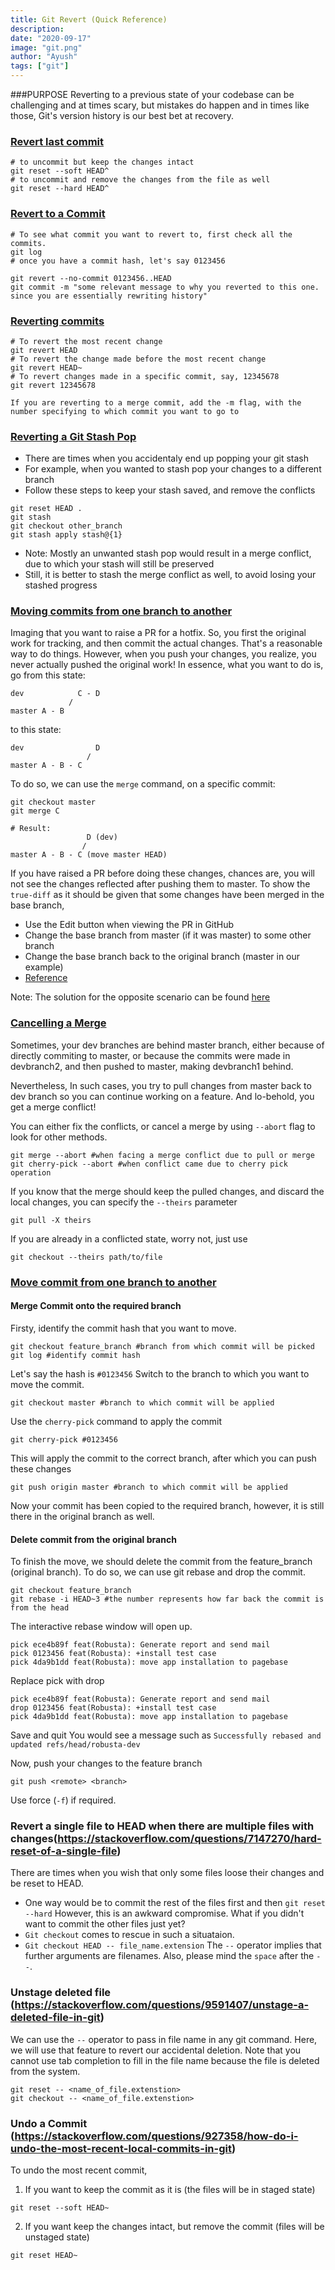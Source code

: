 ```yaml
---
title: Git Revert (Quick Reference)
description:
date: "2020-09-17"
image: "git.png"
author: "Ayush"
tags: ["git"]
---
```


###PURPOSE
Reverting to a previous state of your codebase can be challenging and at times scary, but mistakes do happen and in times like those, Git's version history is our best bet at recovery.

### [Revert last commit](https://stackoverflow.com/a/2846154/7048915)

```
# to uncommit but keep the changes intact
git reset --soft HEAD^
# to uncommit and remove the changes from the file as well
git reset --hard HEAD^
```

### [Revert to a Commit](https://stackoverflow.com/a/21718540/7048915)

```
# To see what commit you want to revert to, first check all the commits.
git log
# once you have a commit hash, let's say 0123456

git revert --no-commit 0123456..HEAD
git commit -m "some relevant message to why you reverted to this one. since you are essentially rewriting history"
```

### [Reverting commits](http://gitready.com/intermediate/2009/03/16/rolling-back-changes-with-revert.html)

```
# To revert the most recent change
git revert HEAD
# To revert the change made before the most recent change
git revert HEAD~
# To revert changes made in a specific commit, say, 12345678
git revert 12345678

If you are reverting to a merge commit, add the -m flag, with the number specifying to which commit you want to go to
```

### [Reverting a Git Stash Pop](https://stackoverflow.com/a/22207257/7048915)

- There are times when you accidentaly end up popping your git stash
- For example, when you wanted to stash pop your changes to a different branch
- Follow these steps to keep your stash saved, and remove the conflicts

```
git reset HEAD .
git stash
git checkout other_branch
git stash apply stash@{1}
```

- Note: Mostly an unwanted stash pop would result in a merge conflict, due to which your stash will still be preserved
- Still, it is better to stash the merge conflict as well, to avoid losing your stashed progress

### [Moving commits from one branch to another](https://stackoverflow.com/questions/3492536/point-branch-to-new-commit)

Imaging that you want to raise a PR for a hotfix. So, you first the original work for tracking, and then commit the actual changes. That's a reasonable way to do things. However, when you push your changes, you realize, you never actually pushed the original work! In essence, what you want to do is, go from this state:

```
dev            C - D
             /
master A - B
```

to this state:

```
dev                D
                 /
master A - B - C
```

To do so, we can use the `merge` command, on a specific commit:

```
git checkout master
git merge C

# Result:
                 D (dev)
                /
master A - B - C (move master HEAD)
```

If you have raised a PR before doing these changes, chances are, you will not see the changes reflected after pushing them to master.
To show the `true-diff` as it should be given that some changes have been merged in the base branch,

- Use the Edit button when viewing the PR in GitHub
- Change the base branch from master (if it was master) to some other branch
- Change the base branch back to the original branch (master in our example)
- [Reference](https://stackoverflow.com/a/46782679/7048915)

Note: The solution for the opposite scenario can be found [here](https://stackoverflow.com/questions/1628563/move-the-most-recent-commits-to-a-new-branch-with-git)

### [Cancelling a Merge](https://stackoverflow.com/questions/10697463/resolve-git-merge-conflicts-in-favor-of-their-changes-during-a-pull)

Sometimes, your dev branches are behind master branch, either because of directly commiting to master, or because the commits were made in devbranch2, and then pushed to master, making devbranch1 behind.

Nevertheless, In such cases, you try to pull changes from master back to dev branch so you can continue working on a feature.
And lo-behold, you get a merge conflict!

You can either fix the conflicts, or cancel a merge by using `--abort` flag to look for other methods.

```
git merge --abort #when facing a merge conflict due to pull or merge
git cherry-pick --abort #when conflict came due to cherry pick operation
```

If you know that the merge should keep the pulled changes, and discard the local changes, you can specify the `--theirs` parameter

```
git pull -X theirs
```

If you are already in a conflicted state, worry not, just use

```
git checkout --theirs path/to/file
```

### [Move commit from one branch to another](https://stackoverflow.com/questions/2369426/how-to-move-certain-commits-to-be-based-on-another-branch-in-git/11965051)

#### Merge Commit onto the required branch

Firsty, identify the commit hash that you want to move.

```
git checkout feature_branch #branch from which commit will be picked
git log #identify commit hash
```

Let's say the hash is `#0123456`
Switch to the branch to which you want to move the commit.

```
git checkout master #branch to which commit will be applied
```

Use the `cherry-pick` command to apply the commit

```
git cherry-pick #0123456
```

This will apply the commit to the correct branch, after which you can push these changes

```
git push origin master #branch to which commit will be applied
```

Now your commit has been copied to the required branch, however, it is still there in the original branch as well.

#### Delete commit from the original branch

To finish the move, we should delete the commit from the feature_branch (original branch).
To do so, we can use git rebase and drop the commit.

```
git checkout feature_branch
git rebase -i HEAD~3 #the number represents how far back the commit is from the head
```

The interactive rebase window will open up.

```
pick ece4b89f feat(Robusta): Generate report and send mail
pick 0123456 feat(Robusta): +install test case
pick 4da9b1dd feat(Robusta): move app installation to pagebase
```

Replace pick with drop

```
pick ece4b89f feat(Robusta): Generate report and send mail
drop 0123456 feat(Robusta): +install test case
pick 4da9b1dd feat(Robusta): move app installation to pagebase
```

Save and quit
You would see a message such as `Successfully rebased and updated refs/head/robusta-dev`

Now, push your changes to the feature branch

```
git push <remote> <branch>
```

Use force (`-f`) if required.

### Revert a single file to HEAD when there are multiple files with changes(https://stackoverflow.com/questions/7147270/hard-reset-of-a-single-file)

There are times when you wish that only some files loose their changes and be reset to HEAD.

- One way would be to commit the rest of the files first and then `git reset --hard`
  However, this is an awkward compromise. What if you didn't want to commit the other files just yet?
- `Git checkout` comes to rescue in such a situataion.
- `Git checkout HEAD -- file_name.extension`
  The `--` operator implies that further arguments are filenames. Also, please mind the `space` after the `--`.

### Unstage deleted file (https://stackoverflow.com/questions/9591407/unstage-a-deleted-file-in-git)

We can use the `--` operator to pass in file name in any git command.
Here, we will use that feature to revert our accidental deletion.
Note that you cannot use tab completion to fill in the file name because the file is deleted from the system.

```
git reset -- <name_of_file.extenstion>
git checkout -- <name_of_file.extenstion>
```

### Undo a Commit (https://stackoverflow.com/questions/927358/how-do-i-undo-the-most-recent-local-commits-in-git)

To undo the most recent commit,

1. If you want to keep the commit as it is (the files will be in staged state)

```
git reset --soft HEAD~
```

2. If you want keep the changes intact, but remove the commit (files will be unstaged state)

```
git reset HEAD~
```
